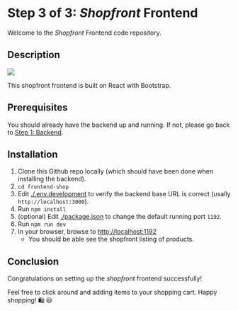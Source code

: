 # Step 3 of 3: *Shopfront* Frontend

Welcome to the *Shopfront* Frontend code repository.

## Description

<p>
<img src="https://myshopproductsimages.s3.ap-southeast-1.amazonaws.com/archi-frontend-shop.png" />
</p>

This shopfront frontend is built on React with Bootstrap. 

## Prerequisites

You should already have the backend up and running. If not, please go back to [Step 1: Backend](../backend/).

## Installation

1. Clone this Github repo locally (which should have been done when installing the backend).
2. `cd frontend-shop`
3. Edit [./.env.development](./.env.development) to verify the backend base URL is correct (usally `http://localhost:3000`).
4. Run `npm install`
5. (optional) Edit [./package.json](./package.json) to change the default running port `1192`.
6. Run `npm run dev`
7. In your browser, browse to [http://localhost:1192](http://localhost:1192)
   - You should be able see the shopfront listing of products.

## Conclusion

Congratulations on setting up the *shopfront* frontend successfully! 

Feel free to click around and adding items to your shopping cart. Happy shopping! 🛍️ 😃
